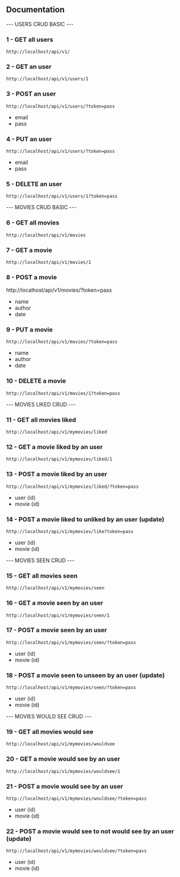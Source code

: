 ## Documentation


--- USERS CRUD BASIC ---

### 1 - GET all users
``` 
http://localhost/api/v1/
```

### 2 - GET an user
```
http://localhost/api/v1/users/1
```

### 3 - POST an user
```
http://localhost/api/v1/users/?token=pass
```
- email
- pass

### 4 - PUT an user
```
http://localhost/api/v1/users/?token=pass
```
- email
- pass

### 5 - DELETE an user
```
http://localhost/api/v1/users/1?token=pass
```

--- MOVIES CRUD BASIC ---

### 6 - GET all movies
```
http://localhost/api/v1/movies
```

### 7 - GET a movie
```
http://localhost/api/v1/movies/1
```

### 8 - POST a movie
http://localhost/api/v1/movies/?token=pass
- name
- author
- date

### 9 - PUT a movie
```
http://localhost/api/v1/movies/?token=pass
```
- name
- author
- date

### 10 - DELETE a movie
```
http://localhost/api/v1/movies/1?token=pass
```


--- MOVIES LIKED CRUD ---

### 11 - GET all movies liked
```
http://localhost/api/v1/mymovies/liked
```

### 12 - GET a movie liked by an user
```
http://localhost/api/v1/mymovies/liked/1
```

### 13 - POST a movie liked by an user
```
http://localhost/api/v1/mymovies/liked/?token=pass
```
- user (id)
- movie (id)

### 14 - POST a movie liked to unliked by an user (update)
```
http://localhost/api/v1/mymovies/like?token=pass
```
- user (id)
- movie (id)

--- MOVIES SEEN CRUD ---

### 15 - GET all movies seen
```
http://localhost/api/v1/mymovies/seen
```

### 16 - GET a movie seen by an user
```
http://localhost/api/v1/mymovies/seen/1
```

### 17 - POST a movie seen by an user
```
http://localhost/api/v1/mymovies/seen/?token=pass
```
- user (id)
- movie (id)

### 18 - POST a movie seen to unseen by an user (update)
```
http://localhost/api/v1/mymovies/seen/?token=pass
```
- user (id)
- movie (id)


--- MOVIES WOULD SEE CRUD ---

### 19 - GET all movies would see
```
http://localhost/api/v1/mymovies/wouldsee
```

### 20 - GET a movie would see by an user
```
http://localhost/api/v1/mymovies/wouldsee/1
```

### 21 - POST a movie would see by an user
```
http://localhost/api/v1/mymovies/wouldsee/?token=pass
```
- user (id)
- movie (id)

### 22 - POST a movie would see to not would see by an user (update)
```
http://localhost/api/v1/mymovies/wouldsee/?token=pass
```
- user (id)
- movie (id)
